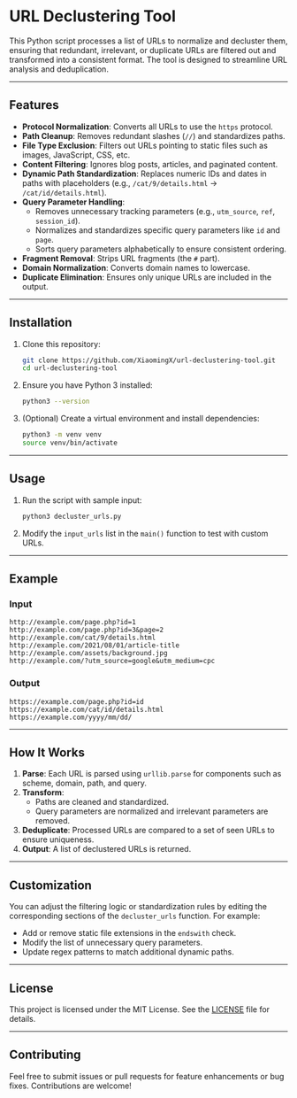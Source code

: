 # URL Declustering Tool

This Python script processes a list of URLs to normalize and decluster them, ensuring that redundant, irrelevant, or duplicate URLs are filtered out and transformed into a consistent format. The tool is designed to streamline URL analysis and deduplication.

---

## Features

- **Protocol Normalization**: Converts all URLs to use the `https` protocol.
- **Path Cleanup**: Removes redundant slashes (`//`) and standardizes paths.
- **File Type Exclusion**: Filters out URLs pointing to static files such as images, JavaScript, CSS, etc.
- **Content Filtering**: Ignores blog posts, articles, and paginated content.
- **Dynamic Path Standardization**: Replaces numeric IDs and dates in paths with placeholders (e.g., `/cat/9/details.html` -> `/cat/id/details.html`).
- **Query Parameter Handling**:
  - Removes unnecessary tracking parameters (e.g., `utm_source`, `ref`, `session_id`).
  - Normalizes and standardizes specific query parameters like `id` and `page`.
  - Sorts query parameters alphabetically to ensure consistent ordering.
- **Fragment Removal**: Strips URL fragments (the `#` part).
- **Domain Normalization**: Converts domain names to lowercase.
- **Duplicate Elimination**: Ensures only unique URLs are included in the output.

---

## Installation

1. Clone this repository:
   ```bash
   git clone https://github.com/XiaomingX/url-declustering-tool.git
   cd url-declustering-tool
   ```
2. Ensure you have Python 3 installed:
   ```bash
   python3 --version
   ```
3. (Optional) Create a virtual environment and install dependencies:
   ```bash
   python3 -m venv venv
   source venv/bin/activate
   ```

---

## Usage

1. Run the script with sample input:
   ```bash
   python3 decluster_urls.py
   ```
2. Modify the `input_urls` list in the `main()` function to test with custom URLs.

---

## Example

### Input
```plaintext
http://example.com/page.php?id=1
http://example.com/page.php?id=3&page=2
http://example.com/cat/9/details.html
http://example.com/2021/08/01/article-title
http://example.com/assets/background.jpg
http://example.com/?utm_source=google&utm_medium=cpc
```

### Output
```plaintext
https://example.com/page.php?id=id
https://example.com/cat/id/details.html
https://example.com/yyyy/mm/dd/
```

---

## How It Works

1. **Parse**: Each URL is parsed using `urllib.parse` for components such as scheme, domain, path, and query.
2. **Transform**:
   - Paths are cleaned and standardized.
   - Query parameters are normalized and irrelevant parameters are removed.
3. **Deduplicate**: Processed URLs are compared to a set of seen URLs to ensure uniqueness.
4. **Output**: A list of declustered URLs is returned.

---

## Customization

You can adjust the filtering logic or standardization rules by editing the corresponding sections of the `decluster_urls` function. For example:
- Add or remove static file extensions in the `endswith` check.
- Modify the list of unnecessary query parameters.
- Update regex patterns to match additional dynamic paths.

---

## License

This project is licensed under the MIT License. See the [LICENSE](LICENSE) file for details.

---

## Contributing

Feel free to submit issues or pull requests for feature enhancements or bug fixes. Contributions are welcome!